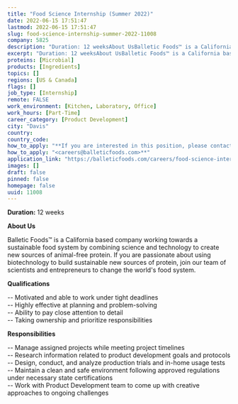 ```yaml
---
title: "Food Science Internship (Summer 2022)"
date: 2022-06-15 17:51:47
lastmod: 2022-06-15 17:51:47
slug: food-science-internship-summer-2022-11008
company: 5825
description: "Duration: 12 weeksAbout UsBalletic Foods™ is a California based company working towards a sustainable food system by combining science and technology to create new sources of animal-free protein. If you are passionate about using biotechnology to build sustainable new sources of protein, join our team of scientists and entrepreneurs to change the world’s food system.Qualifications"
excerpt: "Duration: 12 weeksAbout UsBalletic Foods™ is a California based company working towards a sustainable food system by combining science and technology to create new sources of animal-free protein. If you are passionate about using biotechnology to build sustainable new sources of protein, join our team of scientists and entrepreneurs to change the world’s food system.Qualifications"
proteins: [Microbial]
products: [Ingredients]
topics: []
regions: [US & Canada]
flags: []
job_type: [Internship]
remote: FALSE
work_environment: [Kitchen, Laboratory, Office]
work_hours: [Part-Time]
career_category: [Product Development]
city: "Davis"
country: 
country_code: 
how_to_apply: "**If you are interested in this position, please contact"
how_to_apply: "<careers@balleticfoods.com>**"
application_link: "https://balleticfoods.com/careers/food-science-internship/"
images: []
draft: false
pinned: false
homepage: false
uuid: 11008
---
```

**Duration:** 12 weeks

**About Us**

Balletic Foods™ is a California based company working towards a
sustainable food system by combining science and technology to create
new sources of animal-free protein. If you are passionate about using
biotechnology to build sustainable new sources of protein, join our team
of scientists and entrepreneurs to change the world's food system.

**Qualifications**

-- Motivated and able to work under tight deadlines\
-- Highly effective at planning and problem-solving\
-- Ability to pay close attention to detail\
-- Taking ownership and prioritize responsibilities

**Responsibilities**

-- Manage assigned projects while meeting project timelines\
-- Research information related to product development goals and
protocols\
-- Design, conduct, and analyze production trials and in-home usage
tests\
-- Maintain a clean and safe environment following approved regulations
under necessary state certifications\
-- Work with Product Development team to come up with creative
approaches to ongoing challenges
